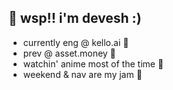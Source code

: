 ## 👋 wsp!! i'm devesh :)

- currently eng @ kello.ai 🤖
- prev @ asset.money 🦄
- watchin' anime most of the time 👾
- weekend & nav are my jam 🍉
